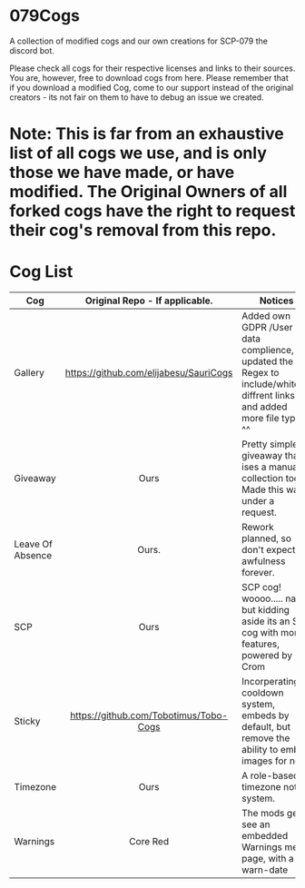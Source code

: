# 079Cogs
A collection of modified cogs and our own creations for SCP-079 the discord bot.

Please check all cogs for their respective licenses and links to their sources. You are, however, free to download cogs from here. Please remember that if you download a modified Cog, come to our support instead of the original creators - its not fair on them to have to debug an issue we created.
# Note: This is far from an exhaustive list of all cogs we use, and is only those we have made, or have modified. The Original Owners of all forked cogs have the right to request their cog's removal from this repo.

# Cog List

| Cog       | Original Repo - If applicable.    | Notices |
| ------------- |:-------------:| ---|
| Gallery | https://github.com/elijabesu/SauriCogs | Added own GDPR /User data complience, updated the Regex to include/whitelist diffrent links and added more file types ^^ |
| Giveaway | Ours | Pretty simple giveaway that ises a manual collection tool - Made this way under a request.
| Leave Of Absence | Ours. | Rework planned, so don't expect awfulness forever. |
| SCP | Ours | SCP cog! woooo..... nah but kidding aside its an SCP cog with more features, powered by Crom |
| Sticky | https://github.com/Tobotimus/Tobo-Cogs | Incorperating a cooldown system, embeds by default, but remove the ability to embed images for now.|
| Timezone | Ours | A role-based timezone noting system.|
| Warnings | Core Red | The mods get to see an embedded Warnings menu page, with a warn-date |
